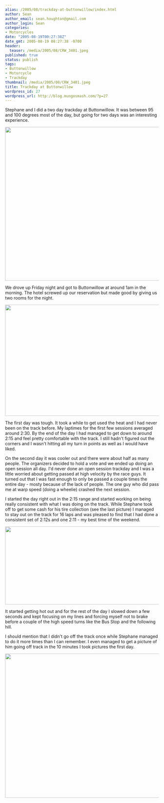 ```yaml
---
alias: /2005/08/trackday-at-buttonwillow/index.html
author: Sean
author_email: sean.houghton@gmail.com
author_login: Sean
categories:
- Motorcycles
date: "2005-08-19T00:27:38Z"
date_gmt: 2005-08-19 08:27:38 -0700
header:
  teaser: /media/2005/08/CRW_3401.jpeg
published: true
status: publish
tags:
- Buttonwillow
- Motorcycle
- Trackday
thumbnail: /media/2005/08/CRW_3401.jpeg
title: Trackday at Buttonwillow
wordpress_id: 27
wordpress_url: http://blog.mungosmash.com/?p=27
---
```

Stephane and I did a two day trackday at Buttonwillow.  It was between 95 and 100 degrees most of the day, but going for two days was an interesting experience.

<a href="{{site.url_root}}/media/2005/08/CRW_3401.jpeg"><img src="{{site.url_root}}/media/2005/08/CRW_3401.jpeg" alt="" title="CRW_3401" width="640" height="503" class="aligncenter size-full wp-image-778" /></a>

We drove up Friday night and got to Buttonwillow at around 1am in the morning.  The hotel screwed up our reservation but made good by giving us two rooms for the night.

<a href="{{site.url_root}}/media/2005/08/CRW_3378.jpeg"><img src="{{site.url_root}}/media/2005/08/CRW_3378.jpeg" alt="" title="CRW_3378" width="640" height="364" class="aligncenter size-full wp-image-780" /></a>

The first day was tough.  It took a while to get used the heat and I had never been on the track before.  My laptimes for the first few sessions averaged around 2:30.  By the end of the day I had managed to get down to around 2:15 and feel pretty comfortable with the track.  I still hadn't figured out the corners and I wasn't hitting all my turn in points as well as I would have liked.

On the second day it was cooler out and there were about half as many people.  The organizers decided to hold a vote and we ended up doing an open session all day.  I'd never done an open session trackday and I was a little worried about getting passed at high velocity by the race guys.  It turned out that I was fast enough to only be passed a couple times the entire day - mosty because of the lack of people.  The one guy who did pass me at warp speed (doing a wheelie) crashed the next session.

I started the day right out in the 2:15 range and started working on being really consistent with what I was doing on the track.  While Stephane took off to get some cash for his tire collection (see the last picture) I managed to stay out on the track for 16 laps and was pleased to find that I had done a consistent set of 2:12s and one 2:11 - my best time of the weekend.

<a href="{{site.url_root}}/media/2005/08/IMG_1391.jpeg"><img src="{{site.url_root}}/media/2005/08/IMG_1391.jpeg" alt="" title="IMG_1391" width="640" height="255" class="aligncenter size-full wp-image-781" /></a>

It started getting hot out and for the rest of the day I slowed down a few seconds and kept focusing on my lines and forcing myself not to brake before a couple of the high speed turns like the Bus Stop and the following hill.

I should mention that I didn't go off the track once while Stephane managed to do it more times than I can remember.  I even managed to get a picture of him going off track in the 10 minutes I took pictures the first day.

<a href="{{site.url_root}}/media/2005/08/CRW_3426.jpeg"><img src="{{site.url_root}}/media/2005/08/CRW_3426.jpeg" alt="" title="CRW_3426" width="640" height="472" class="aligncenter size-full wp-image-782" /></a>

